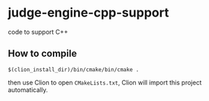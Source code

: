 # judge-engine-cpp-support

code to support C++


## How to compile

    $(clion_install_dir)/bin/cmake/bin/cmake .

then use Clion to open `CMakeLists.txt`, Clion will import this project automatically.

